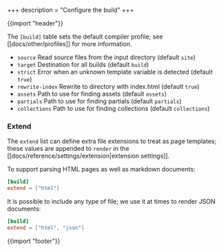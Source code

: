 +++
description = "Configure the build"
+++

{{import "header"}}

The `[build]` table sets the default compiler profile; see [[docs/other/profiles]] for more information.

* `source` Read source files from the input directory (default `site`)
* `target` Destination for all builds (default `build`)
* `strict` Error when an unknown template variable is detected (default `true`)
* `rewrite-index` Rewrite to directory with index.html (default `true`)
* `assets` Path to use for finding assets (default `assets`)
* `partials` Path to use for finding partials (default `partials`)
* `collections` Path to use for finding collections (default `collections`)

### Extend

The `extend` list can define extra file extensions to treat as page templates; these values are appended to `render` in the [[docs/reference/settings/extension|extension settings]].

To support parsing HTML pages as well as markdown documents:

```toml
[build]
extend = ["html"]
```

It is possible to include any type of file; we use it at times to render JSON documents:

```toml
[build]
extend = ["html", "json"]
```

{{import "footer"}}
